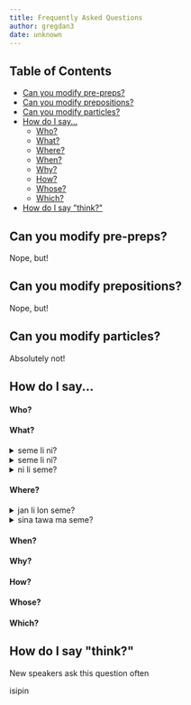 ```yaml
---
title: Frequently Asked Questions
author: gregdan3
date: unknown
---
```

## Table of Contents

<!-- toc -->

- [Can you modify pre-preps?](#can-you-modify-pre-preps)
- [Can you modify prepositions?](#can-you-modify-prepositions)
- [Can you modify particles?](#can-you-modify-particles)
- [How do I say...](#how-do-i-say)
    - [Who?](#who)
    - [What?](#what)
    - [Where?](#where)
    - [When?](#when)
    - [Why?](#why)
    - [How?](#how)
    - [Whose?](#whose)
    - [Which?](#which)
- [How do I say "think?"](#how-do-i-say-think)

<!-- tocstop -->

## Can you modify pre-preps?

Nope, but!

## Can you modify prepositions?

Nope, but!

## Can you modify particles?

Absolutely not!

## How do I say...

#### Who?

#### What?

<details> <summary> seme li ni? </summary>

What did this?

---

</details>

<details> <summary> seme li ni? </summary>

What did this?

---

</details>

<details> <summary> ni li seme? </summary>

What is this?

---

- What is this doing?
- What property describes that?
- What action is this taking?

</details>

#### Where?

<details> <summary> jan li lon seme? </summary>

Where is everyone?

---

- Where is anyone?
- People are where?
- Somebody is where?
- What kind of existing are people doing?

</details>

<details> <summary> sina tawa ma seme? </summary>

Where are you going?

---

- What place are you going to?

</details>

#### When?

#### Why?

#### How?

#### Whose?

#### Which?

## How do I say "think?"

New speakers ask this question often

isipin

